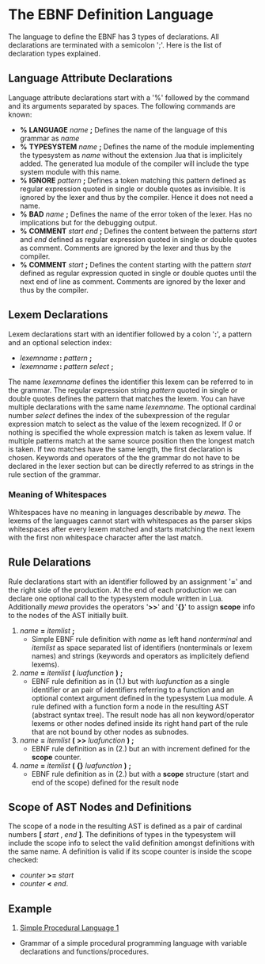 # The EBNF Definition Language
The language to define the EBNF has 3 types of declarations.
All declarations are terminated with a semicolon ';'.
Here is the list of declaration types explained.

## Language Attribute Declarations
Language attribute declarations start with a '%' followed by the command and its arguments separated by spaces.
The following commands are known:

* **%** **LANGUAGE** _name_ **;** Defines the name of the language of this grammar as _name_
* **%** **TYPESYSTEM** _name_ **;** Defines the name of the module implementing the typesystem as _name_ without the extension .lua that is implicitely added. The generated lua module of the compiler will include the type system module with this name.
* **%** **IGNORE** _pattern_ **;** Defines a token matching this pattern defined as regular expression quoted in single or double quotes as invisible. It is ignored by the lexer and thus by the compiler. Hence it does not need a name.
* **%** **BAD** _name_ **;** Defines the name of the error token of the lexer. Has no implications but for the debugging output.
* **%** **COMMENT** _start_ _end_ **;** Defines the content between the patterns _start_ and _end_ defined as regular expression quoted in single or double quotes as comment. Comments are ignored by the lexer and thus by the compiler.
* **%** **COMMENT** _start_ **;** Defines the content starting with the pattern _start_ defined as regular expression quoted in single or double quotes until the next end of line as comment. Comments are ignored by the lexer and thus by the compiler.

## Lexem Declarations
Lexem declarations start with an identifier followed by a colon '**:**', a pattern and an optional selection index:

* _lexemname_ **:** _pattern_ **;**
* _lexemname_ **:** _pattern_ _select_ **;**

The name _lexemname_ defines the identifier this lexem can be referred to in the grammar.
The regular expression string _pattern_ quoted in single or double quotes defines the pattern that matches the lexem.
You can have multiple declarations with the same name _lexemname_.
The optional cardinal number _select_ defines the index of the subexpression of the regular expression match to select as the value of the lexem recognized. If _0_ or nothing is specified the whole expression match is taken as lexem value.
If multiple patterns match at the same source position then the longest match is taken. If two matches have the same length, the first declaration is chosen.
Keywords and operators of the the grammar do not have to be declared in the lexer section but can be directly referred to as strings in the rule section of the grammar.

### Meaning of Whitespaces
Whitespaces have no meaning in languages describable by _mewa_.
The lexems of the languages cannot start with whitespaces as the parser skips whitespaces after every lexem matched and starts matching the next lexem with the first non whitespace character after the last match.

## Rule Delarations
Rule declarations start with an identifier followed by an assignment '**=**' and the right side of the production.
At the end of each production we can declare one optional call to the typesystem module written in Lua.
Additionally _mewa_ provides the operators '**>>**' and '**{}**' to assign **scope** info to the nodes of the AST initially built.

1. _name_ **=** _itemlist_ **;**
    * Simple EBNF rule definition with _name_ as left hand _nonterminal_ and _itemlist_ as space separated list of identifiers (nonterminals or lexem names) and strings (keywords and operators as implicitely defiend lexems).
2. _name_ **=** _itemlist_ **(** _luafunction_ **)** **;**
    * EBNF rule definition as in (1.) but with _luafunction_ as a single identifier or an pair of identifiers referring to a function and an optional context argument defined in the typesystem Lua module. A rule defined with a function form a node in the resulting AST (abstract syntax tree). The result node has all non keyword/operator lexems or other nodes defined inside its right hand part of the rule that are not bound by other nodes as subnodes.
3. _name_ **=** _itemlist_ **(** **>>** _luafunction_ **)** **;**
    * EBNF rule definition as in (2.) but an with increment defined for the **scope** counter.
4. _name_ **=** _itemlist_ **(** **{}** _luafunction_ **)** **;**
    * EBNF rule definition as in (2.) but with a **scope** structure (start and end of the scope) defined for the result node

## Scope of AST Nodes and Definitions
The scope of a node in the resulting AST is defined as a pair of cardinal numbers **[** _start_ , _end_ **]**.
The definitions of types in the typesystem will include the scope info to select the valid definition amongst definitions with the same name.
A definition is valid if its scope counter is inside the scope checked:
* _counter_ **>=** _start_
* _counter_ **<** _end_.

## Example
1. [Simple Procedural Language 1](../blob/master/example/language1.g)
* Grammar of a simple procedural programming language with variable declarations and functions/procedures.












